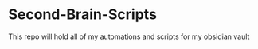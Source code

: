 # Second-Brain-Scripts
 This repo will hold all of my automations and scripts for my obsidian vault
